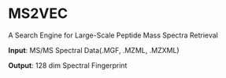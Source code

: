 # MS2VEC 
A Search Engine for Large-Scale Peptide Mass Spectra Retrieval

**Input**: MS/MS Spectral Data(.MGF, .MZML, .MZXML)

**Output**: 128 dim Spectral Fingerprint
